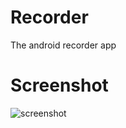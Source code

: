 # Recorder
The android recorder app

# Screenshot
![screenshot](https://github.com/zeleven/recorder/blob/master/screenshot.png)
